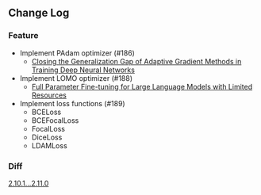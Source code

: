 ## Change Log

### Feature

* Implement PAdam optimizer (#186)
  * [Closing the Generalization Gap of Adaptive Gradient Methods in Training Deep Neural Networks](https://arxiv.org/abs/1806.06763) 
* Implement LOMO optimizer (#188)
  * [Full Parameter Fine-tuning for Large Language Models with Limited Resources](https://arxiv.org/abs/2306.09782) 
* Implement loss functions (#189)
  * BCELoss
  * BCEFocalLoss
  * FocalLoss
  * DiceLoss
  * LDAMLoss

### Diff

[2.10.1...2.11.0](https://github.com/kozistr/pytorch_optimizer/compare/v2.10.1...v2.11.0)
